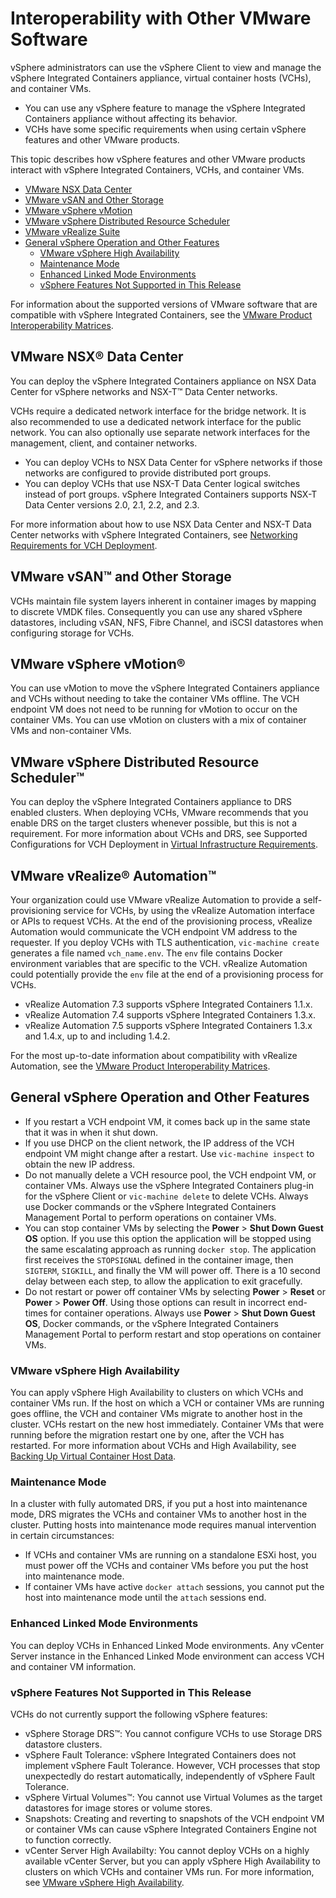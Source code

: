 # Interoperability with Other VMware Software

vSphere administrators can use the vSphere Client to view and manage the vSphere Integrated Containers appliance, virtual container hosts (VCHs), and container VMs. 

- You can use any vSphere feature to manage the vSphere Integrated Containers appliance without affecting its behavior. 
- VCHs have some specific requirements when using certain vSphere features and other VMware products.

This topic describes how vSphere features and other VMware products interact with vSphere Integrated Containers, VCHs, and container VMs. 

- [VMware NSX Data Center](#nsx)
- [VMware vSAN and Other Storage](#vsan)
- [VMware vSphere vMotion](#vmotion)
- [VMware vSphere Distributed Resource Scheduler](#drs)
- [VMware vRealize Suite](#vrealize)
- [General vSphere Operation and Other Features](#vsphere)
  - [VMware vSphere High Availability](#ha)
  - [Maintenance Mode](#maintmode)
  - [Enhanced Linked Mode Environments](#elm)
  - [vSphere Features Not Supported in This Release](#notsupported)
  
For information about the supported versions of VMware software that are compatible with vSphere Integrated Containers, see the [VMware Product Interoperability Matrices](https://partnerweb.vmware.com/comp_guide2/sim/interop_matrix.php#interop&149=&0=).

## VMware NSX&reg; Data Center<a id="nsx"></a>

You can deploy the vSphere Integrated Containers appliance on NSX Data Center for vSphere networks and NSX-T&trade; Data Center networks. 

VCHs require a dedicated network interface for the bridge network. It is also recommended to use a dedicated network interface for the public network. You can also optionally use separate network interfaces for the management, client, and container  networks. 

- You can deploy VCHs to NSX Data Center for vSphere networks if those networks are configured to provide distributed port groups.
- You can deploy VCHs that use NSX-T Data Center logical switches instead of port groups. vSphere Integrated Containers supports NSX-T Data Center versions 2.0, 2.1, 2.2, and 2.3.

For more information about how to use NSX Data Center and NSX-T Data Center networks with vSphere Integrated Containers, see [Networking Requirements for VCH Deployment](network_reqs.md#vchnetworkreqs).

## VMware vSAN&trade; and Other Storage <a id="vsan"></a>

VCHs maintain file system layers inherent in container images by mapping to discrete VMDK files. Consequently you can use any shared vSphere datastores, including vSAN, NFS, Fibre Channel, and iSCSI datastores when configuring storage for VCHs.

## VMware vSphere vMotion&reg; <a id="vmotion"></a>

You can use vMotion to move the vSphere Integrated Containers appliance and VCHs without needing to take the container VMs offline. The VCH endpoint VM does not need to be running for vMotion to occur on the container VMs. You can use vMotion on clusters with a mix of container VMs and non-container VMs. 

## VMware vSphere Distributed Resource Scheduler&trade; <a id="drs"></a>

You can deploy the vSphere Integrated Containers appliance to DRS enabled clusters. When deploying VCHs, VMware recommends that you enable DRS on the target clusters whenever possible, but this is not a requirement. For more information about VCHs and DRS, see Supported Configurations for VCH Deployment in [Virtual Infrastructure Requirements](vi_reqs.md#configs).

## VMware vRealize&reg; Automation&trade; <a id="vrealize"></a>

Your organization could use VMware vRealize Automation to provide a self-provisioning service for VCHs, by using the vRealize Automation interface or APIs to request VCHs. At the end of the provisioning process, vRealize Automation would communicate the VCH endpoint VM address to the requester. If you deploy VCHs with TLS authentication, `vic-machine create` generates a file named `vch_name.env`. The `env` file contains Docker environment variables that are specific to the VCH. vRealize Automation could potentially provide the `env` file at the end of a provisioning process for VCHs.

- vRealize Automation 7.3 supports vSphere Integrated Containers 1.1.x. 
- vRealize Automation 7.4 supports vSphere Integrated Containers 1.3.x. 
- vRealize Automation 7.5 supports vSphere Integrated Containers 1.3.x and 1.4.x, up to and including 1.4.2. 

For the most up-to-date information about compatibility with vRealize Automation, see the [VMware Product Interoperability Matrices](https://partnerweb.vmware.com/comp_guide2/sim/interop_matrix.php#interop&114=&149=).

## General vSphere Operation and Other Features <a id="vsphere"></a>

- If you restart a VCH endpoint VM, it comes back up in the same state that it was in when it shut down. 
- If you use DHCP on the client network, the IP address of the VCH endpoint VM might change after a restart. Use `vic-machine inspect` to obtain the new IP address.
- Do not manually delete a VCH resource pool, the VCH endpoint VM, or container VMs. Always use the vSphere Integrated Containers plug-in for the vSphere Client or `vic-machine delete` to delete VCHs. Always use Docker commands or the vSphere Integrated Containers Management Portal to perform operations on container VMs.
- You can stop container VMs by selecting the **Power** > **Shut Down Guest OS** option. If you use this option the application will be stopped using the same escalating approach as running `docker stop`. The application first receives the `STOPSIGNAL` defined in the container image, then `SIGTERM`, `SIGKILL`, and finally the VM will power off. There is a 10 second delay between each step, to allow the application to exit gracefully.
- Do not restart or power off container VMs by selecting **Power** > **Reset** or **Power** > **Power Off**. Using those options can result in incorrect end-times for container operations.  Always use **Power** > **Shut Down Guest OS**, Docker commands, or the vSphere Integrated Containers Management Portal to perform restart and stop operations on container VMs.

### VMware vSphere High Availability <a id="ha"></a>

You can apply vSphere High Availability to clusters on which VCHs and container VMs run. If the host on which a VCH or container VMs are running goes offline, the VCH and container VMs migrate to another host in the cluster. VCHs restart on the new host immediately. Container VMs that were running before the migration restart one by one, after the VCH has restarted. For more information about VCHs and High Availability, see [Backing Up Virtual Container Host Data](backup_vch.md).

### Maintenance Mode <a id="maintmode"></a>

In a cluster with fully automated DRS, if you put a host into maintenance mode, DRS migrates the VCHs and container VMs to another host in the cluster. Putting hosts into maintenance mode requires manual intervention in certain circumstances:

- If VCHs and container VMs are running on a standalone ESXi host, you must power off the VCHs and container VMs before you put the host into maintenance mode.
- If container VMs have active `docker attach` sessions, you cannot put the host into maintenance mode until the `attach` sessions end. 

### Enhanced Linked Mode Environments <a id="elm"></a>
You can deploy VCHs in Enhanced Linked Mode environments. Any vCenter Server instance in the Enhanced Linked Mode environment can access VCH and container VM information.

### vSphere Features Not Supported in This Release <a id="notsupported"></a>
VCHs do not currently support the following vSphere features:

- vSphere Storage DRS&trade;: You cannot configure VCHs to use Storage DRS datastore clusters. 
- vSphere Fault Tolerance: vSphere Integrated Containers does not implement vSphere Fault Tolerance. However, VCH processes that stop unexpectedly do restart automatically, independently of vSphere Fault Tolerance.
- vSphere Virtual Volumes&trade;: You cannot use Virtual Volumes as the target datastores for image stores or volume stores.
- Snapshots: Creating and reverting to snapshots of the VCH endpoint VM or container VMs can cause vSphere Integrated Containers Engine not to function correctly.
- vCenter Server High Availabilty: You cannot deploy VCHs on a highly available vCenter Server, but you can apply vSphere High Availability to clusters on which VCHs and container VMs run. For more information, see [VMware vSphere High Availability](#ha).